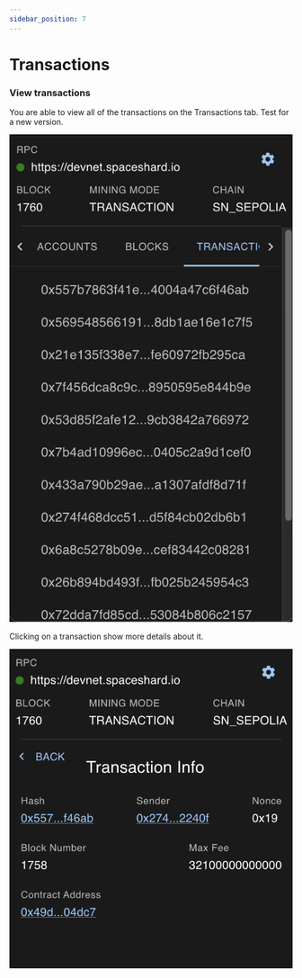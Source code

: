 ```yaml
---
sidebar_position: 7
---
```


# Transactions

### View transactions

You are able to view all of the transactions on the Transactions tab. Test for a new version.

![](../assets/features/transactions/transactions_1.png)

Clicking on a transaction show more details about it.

![](../assets/features/transactions/transactions_2.png)

